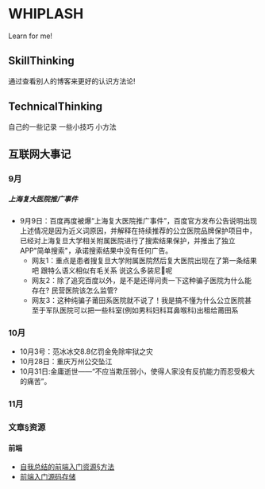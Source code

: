 # WHIPLASH
Learn for me!

## SkillThinking
通过查看别人的博客来更好的认识方法论!

## TechnicalThinking
自己的一些记录 一些小技巧 小方法



## 互联网大事记
### 9月
##### 上海复大医院推广事件
- 9月9日：百度再度被爆“上海复大医院推广事件”，百度官方发布公告说明出现上述情况是因为近义词原因，并解释在持续推荐的公立医院品牌保护项目中，已经对上海复旦大学相关附属医院进行了搜索结果保护，并推出了独立APP"简单搜索"，承诺搜索结果中没有任何广告。
  * 网友1：重点是患者搜复旦大学附属医院然后复大医院出现在了第一条结果吧 跟特么语义相似有毛关系 说这么多装尼🐎呢
  * 网友2：除了追究百度以外，是不是还得问责一下这种骗子医院为什么能存在? 民营医院该怎么监管?
  * 网友3：这种纯骗子莆田系医院就不说了！我是搞不懂为什么公立医院甚至于军队医院可以把一些科室(例如男科妇科耳鼻喉科)出租给莆田系

### 10月
- 10月3号：范冰冰交8.8亿罚金免除牢狱之灾
- 10月28日：重庆万州公交坠江
- 10月31日:金庸逝世——“不应当欺压弱小，使得人家没有反抗能力而忍受极大的痛苦”。
### 11月


### 文章§资源
#### 前端
- [自我总结的前端入门资源§方法](https://github.com/qiu-deqing/FE-learning)
- [前端入门源码存储](https://github.com/NalvyBoo/HTML5)


